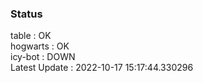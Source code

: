 ### Status


table : OK  
hogwarts : OK  
icy-bot : DOWN  
Latest Update : 2022-10-17 15:17:44.330296
